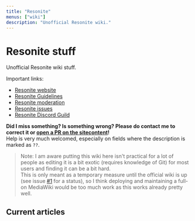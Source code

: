 ```yaml
---
title: "Resonite"
menus: ["wiki"]
description: "Unofficial Resonite wiki."
---
```


# Resonite stuff

Unofficial Resonite wiki stuff.

Important links:

- [Resonite website](https://resonite.com)
- [Resonite Guidelines](https://resonite.com/policies/Guidelines.html)
- [Resonite moderation](https://moderation.resonite.com)
- [Resonite issues](https://github.com/Yellow-Dog-Man/Resonite-Issues/)
- [Resonite Discord Guild](https://discord.gg/resonite)

**Did I miss something? Is something wrong? Please do contact me to correct it or [open a PR on the sitecontent](https://git.sr.ht/~jae/sitecontent)!**  
Help is very much welcomed, especially on fields where the description is marked as `??`.

> Note: I am aware putting this wiki here isn't practical for a lot of people as editing it is a bit exotic (requires knowledge of Git) for most users and finding it can be a bit hard.  
> This is only meant as a temporary measure until the official wiki is up (see issue [#1](https://github.com/Yellow-Dog-Man/Resonite-Issues/issues/1) for a status), so I think deploying and maintaining a full-on MediaWiki would be too much work as this works already pretty well.

## Current articles
